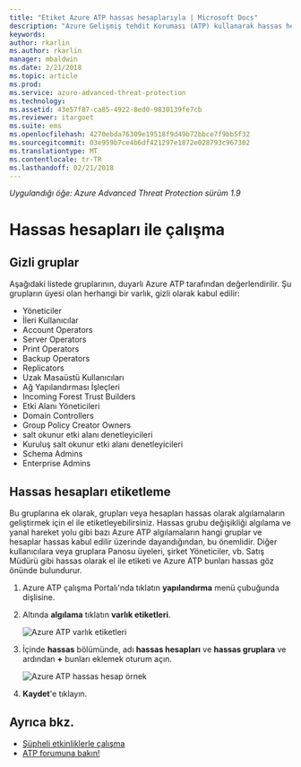 ```yaml
---
title: "Etiket Azure ATP hassas hesaplarıyla | Microsoft Docs"
description: "Azure Gelişmiş tehdit Koruması (ATP) kullanarak hassas hesapları etiketi açıklar"
keywords: 
author: rkarlin
ms.author: rkarlin
manager: mbaldwin
ms.date: 2/21/2018
ms.topic: article
ms.prod: 
ms.service: azure-advanced-threat-protection
ms.technology: 
ms.assetid: 43e57f87-ca85-4922-8ed0-9830139fe7cb
ms.reviewer: itargoet
ms.suite: ems
ms.openlocfilehash: 4270ebda76309e19518f9d49b72bbce7f9bb5f32
ms.sourcegitcommit: 03e959b7ce4b6df421297e1872e028793c967302
ms.translationtype: MT
ms.contentlocale: tr-TR
ms.lasthandoff: 02/21/2018
---
```

*Uygulandığı öğe: Azure Advanced Threat Protection sürüm 1.9*



# <a name="working-with-sensitive-accounts"></a>Hassas hesapları ile çalışma

## <a name="sensitive-groups"></a>Gizli gruplar

Aşağıdaki listede gruplarının, duyarlı Azure ATP tarafından değerlendirilir. Şu grupların üyesi olan herhangi bir varlık, gizli olarak kabul edilir:

-   Yöneticiler
-   İleri Kullanıcılar
-   Account Operators
-   Server Operators
-   Print Operators
-   Backup Operators
-   Replicators
-   Uzak Masaüstü Kullanıcıları 
-   Ağ Yapılandırması İşleçleri 
-   Incoming Forest Trust Builders
-   Etki Alanı Yöneticileri
-   Domain Controllers
-   Group Policy Creator Owners 
-   salt okunur etki alanı denetleyicileri 
-   Kuruluş salt okunur etki alanı denetleyicileri 
-   Schema Admins 
-   Enterprise Admins


## <a name="tagging-sensitive-accounts"></a>Hassas hesapları etiketleme

Bu gruplarına ek olarak, grupları veya hesapları hassas olarak algılamaların geliştirmek için el ile etiketleyebilirsiniz. Hassas grubu değişikliği algılama ve yanal hareket yolu gibi bazı Azure ATP algılamaların hangi gruplar ve hesaplar hassas kabul edilir üzerinde dayandığından, bu önemlidir. Diğer kullanıcılara veya gruplara Panosu üyeleri, şirket Yöneticiler, vb. Satış Müdürü gibi hassas olarak el ile etiketi ve Azure ATP bunları hassas göz önünde bulundurur.

1.  Azure ATP çalışma Portalı'nda tıklatın **yapılandırma** menü çubuğunda dişlisine.

2.  Altında **algılama** tıklatın **varlık etiketleri**.

    ![Azure ATP varlık etiketleri](media/entity-tags.png)

3.  İçinde **hassas** bölümünde, adı **hassas hesapları** ve **hassas gruplara** ve ardından  **+**  bunları eklemek oturum açın.

    ![Azure ATP hassas hesap örnek](media/sensitive-account-sample.png)

4. **Kaydet**'e tıklayın.

    
## <a name="see-also"></a>Ayrıca bkz.

- [Şüpheli etkinliklerle çalışma](working-with-suspicious-activities.md)
- [ATP forumuna bakın!](https://aka.ms/azureatpcommunity)